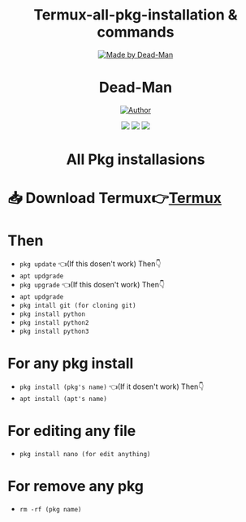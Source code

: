 <h1 align="center">Termux-all-pkg-installation & commands</h1><p align="center">
<p align="center">
<a href="#"><img title="Made by Dead-Man" src="https://img.shields.io/badge/MADE%20in-Bangladesh-green?colorA=%23ff0000&colorB=%23017e40&style=for-the-badge"></a>
</p>
<h1 align="center">Dead-Man</h1><p align="center">
<p align="center"><a href="https://github.com/Deadman247"><img title="Author" src="https://img.shields.io/badge/Author-Dead--Man-red.svg?style=for-the-badge&logo=github"></a>
<p align="center">

  <img src="https://img.shields.io/github/stars/Deadman247/Termux-all-pkg-installation?style=for-the-badge">
  <img src="https://img.shields.io/github/issues/Deadman247/Termux-all-pkg-installation?color=red&style=for-the-badge">
  <img src="https://img.shields.io/github/forks/Deadman/Termux-all-pkg-installation?color=teal&style=for-the-badge">
</p>
<h1 align="center">All Pkg installasions</h1><p align="center">

# 📥 Download Termux👉<a href="https://play.google.com/store/apps/details?id=com.termux&hl=en">Termux</a>

# Then
- `pkg update` 
👈(If this dosen't work) Then👇
- `apt updgrade`
- `pkg upgrade`
👈(If this dosen't work) Then👇
- `apt updgrade`
- `pkg intall git (for cloning git)`
- `pkg install python`
- `pkg install python2`
- `pkg install python3`

# For any pkg install
- `pkg install (pkg's name)`
👈(If it dosen't work) Then👇
- `apt install (apt's name)`

# For editing any file 
- `pkg install nano (for edit anything)`

# For remove any pkg
- `rm -rf (pkg name)`
